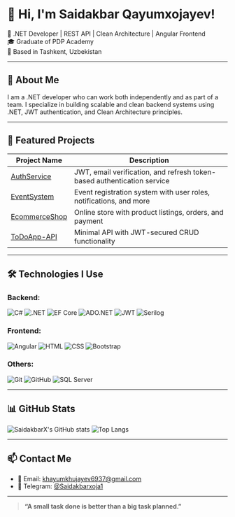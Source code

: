 # 👋 Hi, I'm Saidakbar Qayumxojayev!

🎯 .NET Developer | REST API | Clean Architecture | Angular Frontend  
🎓 Graduate of PDP Academy  
📍 Based in Tashkent, Uzbekistan  

---

## 💼 About Me

I am a .NET developer who can work both independently and as part of a team. I specialize in building scalable and clean backend systems using .NET, JWT authentication, and Clean Architecture principles.

---

## 🚀 Featured Projects

| Project Name | Description |
|--------------|-------------|
| [AuthService](https://github.com/SaidakbarX/AuthService) | JWT, email verification, and refresh token-based authentication service |
| [EventSystem](https://github.com/SaidakbarX/EventSystem) | Event registration system with user roles, notifications, and more |
| [EcommerceShop](https://github.com/SaidakbarX/EcommerceShop) | Online store with product listings, orders, and payment |
| [ToDoApp-API](https://github.com/SaidakbarX/ToDoApp-API) | Minimal API with JWT-secured CRUD functionality |

---

## 🛠 Technologies I Use

### Backend:
![C#](https://img.shields.io/badge/C%23-%23239120.svg?style=for-the-badge&logo=c-sharp&logoColor=white)
![.NET](https://img.shields.io/badge/.NET-512BD4?style=for-the-badge&logo=dotnet&logoColor=white)
![EF Core](https://img.shields.io/badge/Entity_Framework_Core-6DB33F?style=for-the-badge)
![ADO.NET](https://img.shields.io/badge/ADO.NET-blue?style=for-the-badge)
![JWT](https://img.shields.io/badge/JWT-000000?style=for-the-badge&logo=jsonwebtokens&logoColor=white)
![Serilog](https://img.shields.io/badge/Serilog-darkblue?style=for-the-badge)

### Frontend:
![Angular](https://img.shields.io/badge/Angular-DD0031?style=for-the-badge&logo=angular&logoColor=white)
![HTML](https://img.shields.io/badge/HTML5-E34F26?style=for-the-badge&logo=html5&logoColor=white)
![CSS](https://img.shields.io/badge/CSS3-1572B6?style=for-the-badge&logo=css3&logoColor=white)
![Bootstrap](https://img.shields.io/badge/Bootstrap-563d7c?style=for-the-badge&logo=bootstrap&logoColor=white)

### Others:
![Git](https://img.shields.io/badge/Git-F05032?style=for-the-badge&logo=git&logoColor=white)
![GitHub](https://img.shields.io/badge/GitHub-181717?style=for-the-badge&logo=github&logoColor=white)
![SQL Server](https://img.shields.io/badge/SQL_Server-CC2927?style=for-the-badge&logo=microsoftsqlserver&logoColor=white)

---

## 📊 GitHub Stats

![SaidakbarX's GitHub stats](https://github-readme-stats.vercel.app/api?username=SaidakbarX&show_icons=true&theme=radical)
![Top Langs](https://github-readme-stats.vercel.app/api/top-langs/?username=SaidakbarX&layout=compact&theme=radical)

---

## 📫 Contact Me

- 📧 Email: khayumkhujayev6937@gmail.com  
- 💬 Telegram: [@Saidakbarxoja1](https://t.me/@Saidakbarxoja1)  

---

> **“A small task done is better than a big task planned.”**
